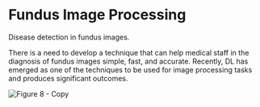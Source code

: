 # Fundus Image Processing     
   
Disease detection in fundus images.                                                          
                
There is a need to develop a technique that can help medical staff in the diagnosis of fundus images simple, fast, and accurate. Recently, DL has emerged as one of the techniques to be used for image processing tasks and produces significant outcomes.   
   

![Figure 8 - Copy](https://github.com/sammyyap98/Project-Fundus_Image_Processing/assets/87789723/3ab0ebda-8df6-4efb-ae76-72f1440ab557)
